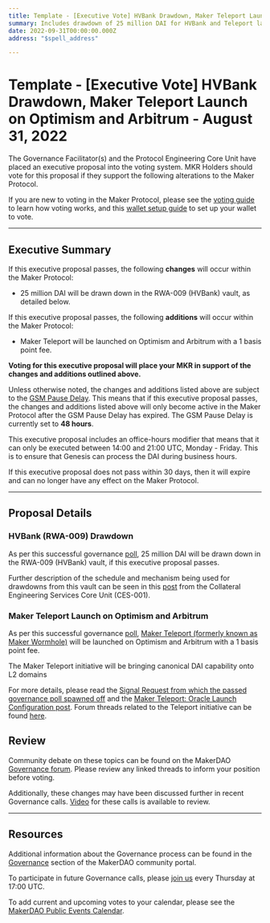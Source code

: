 ```yaml
---
title: Template - [Executive Vote] HVBank Drawdown, Maker Teleport Launch on Optimism and Arbitrum - August 31, 2022
summary: Includes drawdown of 25 million DAI for HVBank and Teleport launch on Optimism and Arbitrum
date: 2022-09-31T00:00:00.000Z
address: "$spell_address"

---
```

# Template - [Executive Vote] HVBank Drawdown, Maker Teleport Launch on Optimism and Arbitrum - August 31, 2022

The Governance Facilitator(s) and the Protocol Engineering Core Unit have placed an executive proposal into the voting system. MKR Holders should vote for this proposal if they support the following alterations to the Maker Protocol.

If you are new to voting in the Maker Protocol, please see the [voting guide](https://community-development.makerdao.com/en/learn/governance/how-voting-works/) to learn how voting works, and this [wallet setup guide](https://community-development.makerdao.com/en/learn/governance/voting-setup/) to set up your wallet to vote.

---

## Executive Summary

If this executive proposal passes, the following **changes** will occur within the Maker Protocol:
- 25 million DAI will be drawn down in the RWA-009 (HVBank) vault, as detailed below.

If this executive proposal passes, the following **additions** will occur within the Maker Protocol:
- Maker Teleport will be launched on Optimism and Arbitrum with a 1 basis point fee.

**Voting for this executive proposal will place your MKR in support of the changes and additions outlined above.**

Unless otherwise noted, the changes and additions listed above are subject to the [GSM Pause Delay](https://manual.makerdao.com/parameter-index/core/param-gsm-pause-delay). This means that if this executive proposal passes, the changes and additions listed above will only become active in the Maker Protocol after the GSM Pause Delay has expired. The GSM Pause Delay is currently set to **48 hours**.

This executive proposal includes an office-hours modifier that means that it can only be executed between 14:00 and 21:00 UTC, Monday - Friday. This is to ensure that Genesis can process the DAI during business hours.

If this executive proposal does not pass within 30 days, then it will expire and can no longer have any effect on the Maker Protocol.

---

## Proposal Details

### HVBank (RWA-009) Drawdown

As per this successful governance [poll](https://vote.makerdao.com/polling/QmQMDasC#vote-breakdown), 25 million DAI will be drawn down in the RWA-009 (HVBank) vault, if this executive proposal passes.

Further description of the schedule and mechanism being used for drawdowns from this vault can be seen in this [post](https://forum.makerdao.com/t/rwa009-hvbank-mip21-token-ces-domain-team-assessment/15861/8) from the Collateral Engineering Services Core Unit (CES-001).

### Maker Teleport Launch on Optimism and Arbitrum

As per this successful governance [poll](https://vote.makerdao.com/polling/QmahjYA2#poll-detail), [Maker Teleport (formerly known as Maker Wormhole)](https://forum.makerdao.com/t/introducing-maker-wormhole/11550) will be launched on Optimism and Arbitrum with a 1 basis point fee.

The Maker Teleport initiative will be bringing canonical DAI capability onto L2 domains

For more details, please read the [Signal Request from which the passed governance poll spawned off](https://forum.makerdao.com/t/signal-request-launch-maker-teleport-with-1-basis-point-fee/15109) and the [Maker Teleport: Oracle Launch Configuration post](https://forum.makerdao.com/t/maker-teleport-oracle-launch-configuration/17471). Forum threads related to the Teleport initiative can be found [here](https://forum.makerdao.com/tag/teleport).

## Review

Community debate on these topics can be found on the MakerDAO [Governance forum](https://forum.makerdao.com/). Please review any linked threads to inform your position before voting.

Additionally, these changes may have been discussed further in recent Governance calls. [Video](https://www.youtube.com/playlist?list=PLLzkWCj8ywWNq5-90-Id6VPSsrk4OWVan) for these calls is available to review.

---

## Resources

Additional information about the Governance process can be found in the [Governance](https://community-development.makerdao.com/en/learn/governance) section of the MakerDAO community portal.

To participate in future Governance calls, please [join us](https://github.com/makerdao/community/tree/master/governance/governance-and-risk-meetings) every Thursday at 17:00 UTC.

To add current and upcoming votes to your calendar, please see the [MakerDAO Public Events Calendar](https://calendar.google.com/calendar/embed?src=makerdao.com_3efhm2ghipksegl009ktniomdk%40group.calendar.google.com&ctz=UTC&mode=week&showCalendars=0&showPrint=0).